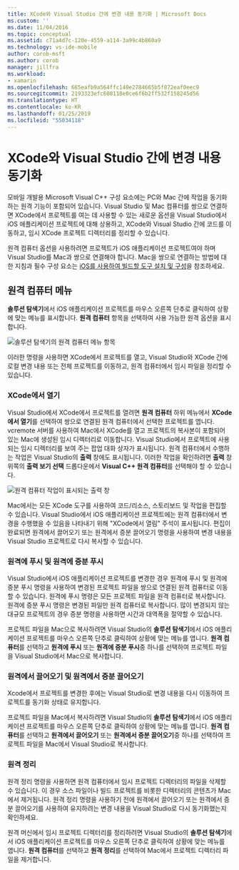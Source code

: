 ```yaml
---
title: XCode와 Visual Studio 간에 변경 내용 동기화 | Microsoft Docs
ms.custom: ''
ms.date: 11/04/2016
ms.topic: conceptual
ms.assetid: c71a4d7c-120e-4559-a114-3a99c4b860a9
ms.technology: vs-ide-mobile
author: corob-msft
ms.author: corob
manager: jillfra
ms.workload:
- xamarin
ms.openlocfilehash: 665eafb9a564ffc140e2784665b5f872eaf0eec9
ms.sourcegitcommit: 2193323efc608118e0ce6f6b2ff532f158245d56
ms.translationtype: HT
ms.contentlocale: ko-KR
ms.lasthandoff: 01/25/2019
ms.locfileid: "55034118"
---
```

# <a name="sync-changes-between-xcode-and-visual-studio"></a>XCode와 Visual Studio 간에 변경 내용 동기화
모바일 개발용 Microsoft Visual C++ 구성 요소에는 PC와 Mac 간에 작업을 동기화하는 원격 기능이 포함되어 있습니다. Visual Studio 및 Mac 컴퓨터를 쌍으로 연결하면 XCode에서 프로젝트를 여는 데 사용할 수 있는 새로운 옵션을 Visual Studio에서 iOS 애플리케이션 프로젝트에 대해 상용하고, XCode와 Visual Studio 간에 코드를 이동하고, 임시 XCode 프로젝트 디렉터리를 정리할 수 있습니다.

 원격 컴퓨터 옵션을 사용하려면 프로젝트가 iOS 애플리케이션 프로젝트여야 하며 Visual Studio를 Mac과 쌍으로 연결해야 합니다. Mac을 쌍으로 연결하는 방법에 대한 지침과 필수 구성 요소는 [iOS를 사용하여 빌드할 도구 설치 및 구성](../cross-platform/install-and-configure-tools-to-build-using-ios.md)을 참조하세요.

## <a name="the-remote-machine-menu"></a>원격 컴퓨터 메뉴
 **솔루션 탐색기**에서 iOS 애플리케이션 프로젝트를 마우스 오른쪽 단추로 클릭하여 상황에 맞는 메뉴를 표시합니다. **원격 컴퓨터** 항목을 선택하여 사용 가능한 원격 옵션을 표시합니다.

 ![솔루션 탐색기의 원격 컴퓨터 메뉴 항목](../cross-platform/media/cppmdd_u2_remotemachine_menu.jpg "CPPMDD_U2_RemoteMachine_Menu")

 이러한 명령을 사용하면 XCode에서 프로젝트를 열고, Visual Studio와 XCode 간에 로컬 변경 내용 또는 전체 프로젝트를 이동하고, 원격 컴퓨터에서 임시 파일을 정리할 수 있습니다.

### <a name="open-in-xcode"></a>XCode에서 열기
 Visual Studio에서 XCode에서 프로젝트를 열려면 **원격 컴퓨터** 하위 메뉴에서 **XCode에서 열기**를 선택하여 쌍으로 연결된 원격 컴퓨터에서 선택한 프로젝트를 엽니다. vcremote 서버를 사용하여 Mac에서 XCode를 열고 프로젝트의 복사본이 포함되어 있는 Mac에 생성된 임시 디렉터리로 이동합니다. Visual Studio에서 프로젝트에 사용되는 임시 디렉터리를 보여 주는 팝업 대화 상자가 표시됩니다. 원격 컴퓨터에서 수행하는 작업은 Visual Studio의 **출력** 창에도 표시됩니다. 이러한 작업을 확인하려면 **출력** 창 위쪽의 **출력 보기 선택** 드롭다운에서 **Visual C++ 원격 컴퓨터**를 선택해야 할 수 있습니다.

 ![원격 컴퓨터 작업이 표시되는 출력 창](../cross-platform/media/cppmdd_u2_remotemachine_output.png "CPPMDD_U2_RemoteMachine_Output")

 Mac에서는 모든 XCode 도구를 사용하여 코드/리소스, 스토리보드 및 작업을 편집할 수 있습니다. Visual Studio에서 iOS 애플리케이션 프로젝트에는 원격 컴퓨터에서 변경을 수행했을 수 있음을 나타내기 위해 "XCode에서 열림" 주석이 표시됩니다. 편집이 완료되면 원격에서 끌어오기 또는 원격에서 증분 끌어오기 명령을 사용하여 변경 내용을 Visual Studio 프로젝트로 다시 복사할 수 있습니다.

### <a name="push-to-remote-and-incremental-push-to-remote"></a>원격에 푸시 및 원격에 증분 푸시
 Visual Studio에서 iOS 애플리케이션 프로젝트를 변경한 경우 원격에 푸시 및 원격에 증분 푸시 명령을 사용하여 변경된 프로젝트 파일을 쌍으로 연결된 원격 컴퓨터로 이동할 수 있습니다. 원격에 푸시 명령은 모든 프로젝트 파일을 원격 컴퓨터로 복사합니다. 원격에 증분 푸시 명령은 변경된 파일만 원격 컴퓨터로 복사합니다. 많이 변경되지 않는 대규모 프로젝트의 경우 증분 명령을 사용하면 시간과 대역폭을 절약할 수 있습니다.

 프로젝트 파일을 Mac으로 복사하려면 Visual Studio의 **솔루션 탐색기**에서 iOS 애플리케이션 프로젝트를 마우스 오른쪽 단추로 클릭하여 상황에 맞는 메뉴를 엽니다. **원격 컴퓨터**를 선택하고 **원격에 푸시** 또는 **원격에 증분 푸시**중 하나를 선택하여 프로젝트 파일을 Visual Studio에서 Mac으로 복사합니다.

### <a name="pull-from-remote-and-incremental-pull-from-remote"></a>원격에서 끌어오기 및 원격에서 증분 끌어오기
 Xcode에서 프로젝트를 변경한 후에는 Visual Studio로 변경 내용을 다시 이동하여 프로젝트를 동기화 상태로 유지합니다.

 프로젝트 파일을 Mac에서 복사하려면 Visual Studio의 **솔루션 탐색기**에서 iOS 애플리케이션 프로젝트를 마우스 오른쪽 단추로 클릭하여 상황에 맞는 메뉴를 엽니다. **원격 컴퓨터**를 선택하고 **원격에서 끌어오기** 또는 **원격에서 증분 끌어오기**중 하나를 선택하여 프로젝트 파일을 Mac에서 Visual Studio로 복사합니다.

### <a name="clean-remote"></a>원격 정리
 원격 정리 명령을 사용하면 원격 컴퓨터에서 임시 프로젝트 디렉터리의 파일을 삭제할 수 있습니다. 이 경우 소스 파일이나 빌드 프로젝트를 비롯한 디렉터리의 콘텐츠가 Mac에서 제거됩니다. 원격 정리 명령을 사용하기 전에 원격에서 끌어오기 또는 원격에서 증분 끌어오기를 사용하여 유지하려는 변경 내용을 Visual Studio로 다시 동기화했는지 확인하세요.

 원격 머신에서 임시 프로젝트 디렉터리를 정리하려면 Visual Studio의 **솔루션 탐색기**에서 iOS 애플리케이션 프로젝트를 마우스 오른쪽 단추로 클릭하여 상황에 맞는 메뉴를 엽니다. **원격 컴퓨터**를 선택하고 **원격 정리**를 선택하여 Mac에서 프로젝트 디렉터리 파일을 제거합니다.